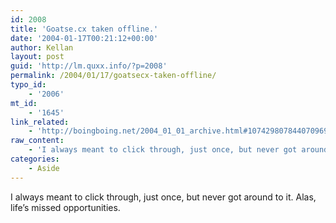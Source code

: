 ```yaml
---
id: 2008
title: 'Goatse.cx taken offline.'
date: '2004-01-17T00:21:12+00:00'
author: Kellan
layout: post
guid: 'http://lm.quxx.info/?p=2008'
permalink: /2004/01/17/goatsecx-taken-offline/
typo_id:
    - '2006'
mt_id:
    - '1645'
link_related:
    - 'http://boingboing.net/2004_01_01_archive.html#107429807844070969'
raw_content:
    - 'I always meant to click through, just once, but never got around to it.  Alas, life\''s missed opportunities.'
categories:
    - Aside
---
```


I always meant to click through, just once, but never got around to it. Alas, life’s missed opportunities.